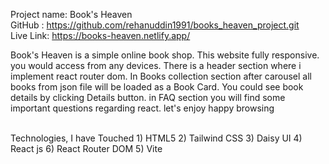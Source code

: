 Project name: Book's Heaven <br />
GitHub : https://github.com/rehanuddin1991/books_heaven_project.git <br />
Live Link:  https://books-heaven.netlify.app/ <br />

Book's Heaven is a simple online book shop. This website fully responsive. you would access from any devices. There is a header section where i implement react router dom. In Books collection section after carousel all books from json file will be loaded as a Book Card. You could see book details by clicking Details button. in FAQ section you will find some important questions regarding react. let's enjoy happy browsing

 <br />
Technologies, I have Touched  
1) HTML5
2) Tailwind CSS
3) Daisy UI
4) React js
6) React Router DOM
5) Vite